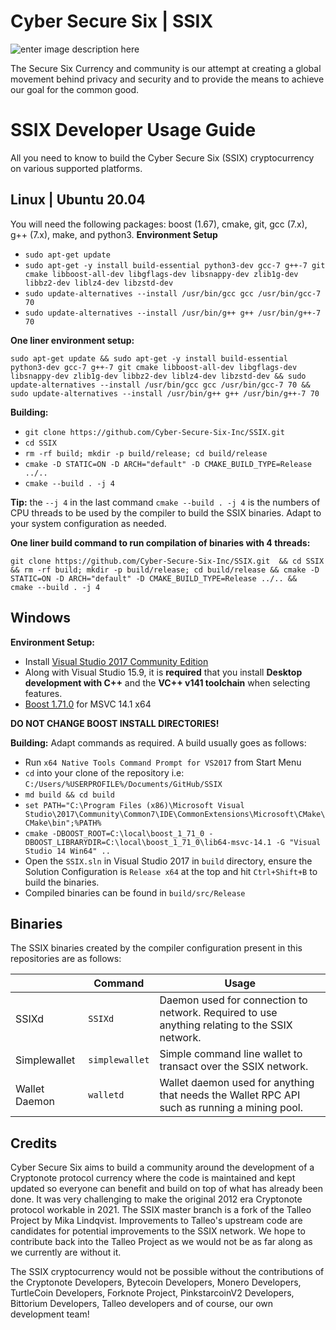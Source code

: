 # Cyber Secure Six | SSIX

![enter image description here](https://uploads-ssl.webflow.com/605a69054a6f3bc14b61c508/609532f31223b84ac6db9ecc_Cyber%20Secure%20Six.png)

The Secure Six Currency and community is our attempt at creating a global movement behind privacy and security and to provide the means to achieve our goal for the common good.

# SSIX Developer Usage Guide

All you need to know to build the Cyber Secure Six (SSIX) cryptocurrency on various supported platforms.

## Linux | Ubuntu 20.04

   You will need the following packages: boost (1.67), cmake, git, gcc (7.x), g++ (7.x), make, and python3.
   **Environment Setup**
   
-   `sudo apt-get update`
-   `sudo apt-get -y install build-essential python3-dev gcc-7 g++-7 git cmake libboost-all-dev libgflags-dev libsnappy-dev zlib1g-dev libbz2-dev liblz4-dev libzstd-dev`
-   `sudo update-alternatives --install /usr/bin/gcc gcc /usr/bin/gcc-7 70`
-   `sudo update-alternatives --install /usr/bin/g++ g++ /usr/bin/g++-7 70`

**One liner environment setup:** 

    sudo apt-get update && sudo apt-get -y install build-essential python3-dev gcc-7 g++-7 git cmake libboost-all-dev libgflags-dev libsnappy-dev zlib1g-dev libbz2-dev liblz4-dev libzstd-dev && sudo update-alternatives --install /usr/bin/gcc gcc /usr/bin/gcc-7 70 && sudo update-alternatives --install /usr/bin/g++ g++ /usr/bin/g++-7 70 

**Building:**

-   `git clone https://github.com/Cyber-Secure-Six-Inc/SSIX.git`
-   `cd SSIX`
-   `rm -rf build; mkdir -p build/release; cd build/release`
-   `cmake -D STATIC=ON -D ARCH="default" -D CMAKE_BUILD_TYPE=Release ../..`
-   `cmake --build . -j 4`

**Tip:** the `--j 4` in the last command `cmake --build . -j 4` is the numbers of CPU threads to be used by the compiler to build the SSIX binaries. Adapt to your system configuration as needed. 

**One liner build command to run compilation of binaries with 4 threads:**

    git clone https://github.com/Cyber-Secure-Six-Inc/SSIX.git  && cd SSIX && rm -rf build; mkdir -p build/release; cd build/release && cmake -D STATIC=ON -D ARCH="default" -D CMAKE_BUILD_TYPE=Release ../.. &&  cmake --build . -j 4


## Windows
**Environment Setup:**
-   Install [Visual Studio 2017 Community Edition](https://my.visualstudio.com/Downloads?q=Visual%20Studio%202017)
-   Along with Visual Studio 15.9, it is **required** that you install **Desktop development with C++** and the **VC++ v141 toolchain** when selecting features.
- [Boost 1.71.0](https://sourceforge.net/projects/boost/files/boost-binaries/1.71.0/) for MSVC 14.1 x64

**DO NOT CHANGE BOOST INSTALL DIRECTORIES!**

**Building:**
Adapt commands as required. A build usually goes as follows:
- Run `x64 Native Tools Command Prompt for VS2017` from Start Menu
- `cd` into your clone of the repository i.e: `C:/Users/%USERPROFILE%/Documents/GitHub/SSIX`
- `md build && cd build`
- `set PATH="C:\Program Files (x86)\Microsoft Visual Studio\2017\Community\Common7\IDE\CommonExtensions\Microsoft\CMake\CMake\bin";%PATH%`
- `cmake -DBOOST_ROOT=C:\local\boost_1_71_0 -DBOOST_LIBRARYDIR=C:\local\boost_1_71_0\lib64-msvc-14.1 -G "Visual Studio 14 Win64" ..`
- Open the `SSIX.sln` in Visual Studio 2017 in `build` directory, ensure the Solution Configuration is `Release x64` at the top and hit `Ctrl+Shift+B` to build the binaries. 
- Compiled binaries can be found in `build/src/Release`



## Binaries

The SSIX binaries created by the compiler configuration present in this repositories are as follows:

|                |Command|Usage|
|----------------|-------------------------------|-----------------------------|
|SSIXd|`SSIXd`|Daemon used for connection to network. Required to use anything relating to the SSIX network.|
|Simplewallet|`simplewallet`|Simple command line wallet to transact over the SSIX network.|
|Wallet Daemon|`walletd`|Wallet daemon used for anything that needs the Wallet RPC API such as running a mining pool.|



## Credits
Cyber Secure Six aims to build a community around the development of a Cryptonote protocol currency where the code is maintained and kept updated so everyone can benefit and build on top of what has already been done. It was very challenging to make the original 2012 era Cryptonote protocol workable in 2021. The SSIX master branch is a fork of  the Talleo Project by 
 Mika Lindqvist. Improvements to Talleo's upstream code are candidates for potential improvements to the SSIX network. We hope to contribute back into the Talleo Project as we would not be as far along as we currently are without it.

The SSIX cryptocurrency would not be possible without the contributions of the Cryptonote Developers, Bytecoin Developers, Monero Developers, TurtleCoin Developers, Forknote Project, PinkstarcoinV2 Developers, Bittorium Developers, Talleo developers and of course, our own development team!

